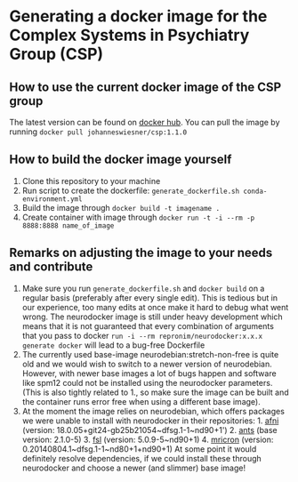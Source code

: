 # Generating a docker image for the Complex Systems in Psychiatry Group (CSP)

## How to use the current docker image of the CSP group
The latest version can be found on [docker hub](https://hub.docker.com/r/johanneswiesner/csp/tags). You can pull the image by running `docker pull johanneswiesner/csp:1.1.0`

## How to build the docker image yourself
1. Clone this repository to your machine
2. Run script to create the dockerfile: `generate_dockerfile.sh conda-environment.yml`
3. Build the image through `docker build -t imagename .`
4. Create container with image through `docker run -t -i --rm -p 8888:8888 name_of_image`

## Remarks on adjusting the image to your needs and contribute
1. Make sure you run `generate_dockerfile.sh`  and `docker build` on a regular basis (preferably after every single edit). This is tedious but in our experience, too many edits at once make it hard to debug what went wrong. The neurodocker image is still under heavy development which means that it is not guaranteed that every combination of arguments that you pass to docker `run -i --rm repronim/neurodocker:x.x.x generate docker` will lead to a bug-free Dockerfile
2. The currently used base-image neurodebian:stretch-non-free is quite old and we would wish to switch to a newer version of neurodebian. However, with newer base images a lot of bugs happen and software like spm12 could not be installed using the neurodocker parameters. (This is also tightly related to 1., so make sure the image can be built and the container runs error free when using a different base image). 
3. At the moment the image relies on neurodebian, which offers packages we were unable to install with neurodocker in their repositories:
       1. [afni](http://neuro.debian.net/pkgs/afni.html#binary-pkg-afni) (version: 18.0.05+git24-gb25b21054\~dfsg.1-1~nd90+1')
       2. [ants](http://neuro.debian.net/pkgs/ants.html#binary-pkg-ants) (base version: 2.1.0-5)
       3. [fsl](http://neuro.debian.net/pkgs/fsl.html#binary-pkg-fsl) (version: 5.0.9-5\~nd90+1)
       4. [mricron](http://neuro.debian.net/pkgs/mricron.html#binary-pkg-mricron) (version: 0.20140804.1\~dfsg.1-1\~nd80+1+nd90+1)
   At some point it would definitely resolve dependencies, if we could install these through neurodocker and choose a newer (and slimmer) base image!
